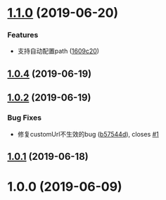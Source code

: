 # [1.1.0](https://github.com/lizhuangs/picgo-plugin-gitee-uploader/compare/1.0.4...1.1.0) (2019-06-20)


### Features

* 支持自动配置path ([1609c20](https://github.com/lizhuangs/picgo-plugin-gitee-uploader/commit/1609c20))



## [1.0.4](https://github.com/lizhuangs/picgo-plugin-gitee-uploader/compare/1.0.2...1.0.4) (2019-06-19)



## [1.0.2](https://github.com/lizhuangs/picgo-plugin-gitee-uploader/compare/1.0.1...1.0.2) (2019-06-19)


### Bug Fixes

* 修复customUrl不生效的bug ([b57544d](https://github.com/lizhuangs/picgo-plugin-gitee-uploader/commit/b57544d)), closes [#1](https://github.com/lizhuangs/picgo-plugin-gitee-uploader/issues/1)



## [1.0.1](https://github.com/lizhuangs/picgo-plugin-gitee-uploader/compare/1.0.0...1.0.1) (2019-06-18)



# 1.0.0 (2019-06-09)



